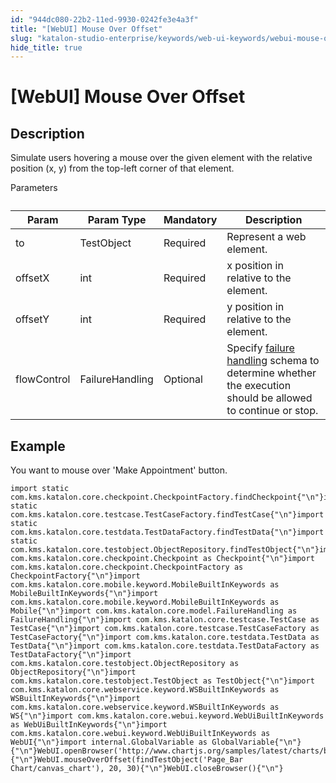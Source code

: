 ```yaml
---
id: "944dc080-22b2-11ed-9930-0242fe3e4a3f"
title: "[WebUI] Mouse Over Offset"
slug: "katalon-studio-enterprise/keywords/web-ui-keywords/webui-mouse-over-offset"
hide_title: true
---
```


# <a id="id_0" class="anchor_top_offset"/><a id="ariaid-title1" class="anchor_top_offset"/>[WebUI] Mouse Over Offset


## <a id="id_0__id_1" class="anchor_top_offset"/>Description

              
<p xmlns="http://www.w3.org/1999/xhtml" className="p">Simulate users hovering a mouse over the given element with the   relative position (x, y) from the top-left corner of that   element.</p> 
      
<p xmlns="http://www.w3.org/1999/xhtml" className="p">Parameters</p> 
      
<table xmlns="http://www.w3.org/1999/xhtml" className="table"><caption /><thead className="thead"><tr className><th className="entry anchor_top_offset" id="id_0__id_1__entry__1">Param</th><th className="entry anchor_top_offset" id="id_0__id_1__entry__2">Param Type</th><th className="entry anchor_top_offset" id="id_0__id_1__entry__3">Mandatory</th><th className="entry anchor_top_offset" id="id_0__id_1__entry__4">Description</th></tr></thead><tbody className="tbody"><tr className><td className="entry" headers="id_0__id_1__entry__1 id_0__id_1__entry__2 id_0__id_1__entry__3 id_0__id_1__entry__4 ">to</td><td className="entry" headers="id_0__id_1__entry__1 id_0__id_1__entry__2 id_0__id_1__entry__3 id_0__id_1__entry__4 ">TestObject</td><td className="entry" headers="id_0__id_1__entry__1 id_0__id_1__entry__2 id_0__id_1__entry__3 id_0__id_1__entry__4 ">Required</td><td className="entry" headers="id_0__id_1__entry__1 id_0__id_1__entry__2 id_0__id_1__entry__3 id_0__id_1__entry__4 ">Represent a web element.</td></tr><tr className><td className="entry" headers="id_0__id_1__entry__1 id_0__id_1__entry__2 id_0__id_1__entry__3 id_0__id_1__entry__4 ">offsetX</td><td className="entry" headers="id_0__id_1__entry__1 id_0__id_1__entry__2 id_0__id_1__entry__3 id_0__id_1__entry__4 ">int</td><td className="entry" headers="id_0__id_1__entry__1 id_0__id_1__entry__2 id_0__id_1__entry__3 id_0__id_1__entry__4 ">Required</td><td className="entry" headers="id_0__id_1__entry__1 id_0__id_1__entry__2 id_0__id_1__entry__3 id_0__id_1__entry__4 ">x position in relative to the element.</td></tr><tr className><td className="entry" headers="id_0__id_1__entry__1 id_0__id_1__entry__2 id_0__id_1__entry__3 id_0__id_1__entry__4 ">offsetY</td><td className="entry" headers="id_0__id_1__entry__1 id_0__id_1__entry__2 id_0__id_1__entry__3 id_0__id_1__entry__4 ">int</td><td className="entry" headers="id_0__id_1__entry__1 id_0__id_1__entry__2 id_0__id_1__entry__3 id_0__id_1__entry__4 ">Required</td><td className="entry" headers="id_0__id_1__entry__1 id_0__id_1__entry__2 id_0__id_1__entry__3 id_0__id_1__entry__4 ">y position in relative to the element.</td></tr><tr className><td className="entry" headers="id_0__id_1__entry__1 id_0__id_1__entry__2 id_0__id_1__entry__3 id_0__id_1__entry__4 ">flowControl</td><td className="entry" headers="id_0__id_1__entry__1 id_0__id_1__entry__2 id_0__id_1__entry__3 id_0__id_1__entry__4 ">FailureHandling</td><td className="entry" headers="id_0__id_1__entry__1 id_0__id_1__entry__2 id_0__id_1__entry__3 id_0__id_1__entry__4 ">Optional</td><td className="entry" headers="id_0__id_1__entry__1 id_0__id_1__entry__2 id_0__id_1__entry__3 id_0__id_1__entry__4 ">Specify <a className="xref" href="/docs/katalon-studio-enterprise/error-management/test-maintenance/failure-handling">failure handling</a> schema to         determine whether the execution should be allowed to continue or         stop.</td></tr></tbody></table> 
      

## <a id="id_0__id_2" class="anchor_top_offset"/>Example

              
<p xmlns="http://www.w3.org/1999/xhtml" className="p">You want to mouse over 'Make Appointment' button.</p> 
              
<pre xmlns="http://www.w3.org/1999/xhtml" className="pre codeblock"><code>import static com.kms.katalon.core.checkpoint.CheckpointFactory.findCheckpoint{"\n"}import static com.kms.katalon.core.testcase.TestCaseFactory.findTestCase{"\n"}import static com.kms.katalon.core.testdata.TestDataFactory.findTestData{"\n"}import static com.kms.katalon.core.testobject.ObjectRepository.findTestObject{"\n"}import com.kms.katalon.core.checkpoint.Checkpoint as Checkpoint{"\n"}import com.kms.katalon.core.checkpoint.CheckpointFactory as CheckpointFactory{"\n"}import com.kms.katalon.core.mobile.keyword.MobileBuiltInKeywords as MobileBuiltInKeywords{"\n"}import com.kms.katalon.core.mobile.keyword.MobileBuiltInKeywords as Mobile{"\n"}import com.kms.katalon.core.model.FailureHandling as FailureHandling{"\n"}import com.kms.katalon.core.testcase.TestCase as TestCase{"\n"}import com.kms.katalon.core.testcase.TestCaseFactory as TestCaseFactory{"\n"}import com.kms.katalon.core.testdata.TestData as TestData{"\n"}import com.kms.katalon.core.testdata.TestDataFactory as TestDataFactory{"\n"}import com.kms.katalon.core.testobject.ObjectRepository as ObjectRepository{"\n"}import com.kms.katalon.core.testobject.TestObject as TestObject{"\n"}import com.kms.katalon.core.webservice.keyword.WSBuiltInKeywords as WSBuiltInKeywords{"\n"}import com.kms.katalon.core.webservice.keyword.WSBuiltInKeywords as WS{"\n"}import com.kms.katalon.core.webui.keyword.WebUiBuiltInKeywords as WebUiBuiltInKeywords{"\n"}import com.kms.katalon.core.webui.keyword.WebUiBuiltInKeywords as WebUI{"\n"}import internal.GlobalVariable as GlobalVariable{"\n"}{"\n"}WebUI.openBrowser('http://www.chartjs.org/samples/latest/charts/bar/stacked.html'){"\n"}WebUI.mouseOverOffset(findTestObject('Page_Bar Chart/canvas_chart'), 20, 30){"\n"}WebUI.closeBrowser(){"\n"}</code></pre> 
            
